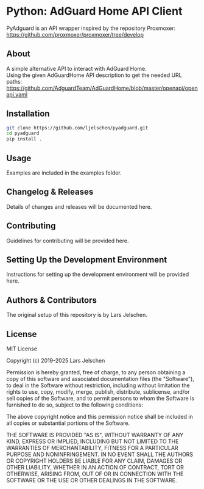 # Python: AdGuard Home API Client

PyAdguard is an API wrapper inspired by the repository Proxmoxer:  
https://github.com/proxmoxer/proxmoxer/tree/develop

## About

A simple alternative API to interact with AdGuard Home.  
Using the given AdGuardHome API description to get the needed URL paths:  
https://github.com/AdguardTeam/AdGuardHome/blob/master/openapi/openapi.yaml

## Installation

```bash
git clone https://github.com/ljelschen/pyadguard.git
cd pyadguard
pip install .
```

## Usage

Examples are included in the examples folder.

## Changelog & Releases

Details of changes and releases will be documented here.

## Contributing

Guidelines for contributing will be provided here.

## Setting Up the Development Environment

Instructions for setting up the development environment will be provided here.

## Authors & Contributors

The original setup of this repository is by Lars Jelschen.

## License

MIT License  

Copyright (c) 2019-2025 Lars Jelschen

Permission is hereby granted, free of charge, to any person obtaining a copy
of this software and associated documentation files (the "Software"), to deal
in the Software without restriction, including without limitation the rights
to use, copy, modify, merge, publish, distribute, sublicense, and/or sell
copies of the Software, and to permit persons to whom the Software is
furnished to do so, subject to the following conditions:

The above copyright notice and this permission notice shall be included in all
copies or substantial portions of the Software.

THE SOFTWARE IS PROVIDED "AS IS", WITHOUT WARRANTY OF ANY KIND, EXPRESS OR
IMPLIED, INCLUDING BUT NOT LIMITED TO THE WARRANTIES OF MERCHANTABILITY,
FITNESS FOR A PARTICULAR PURPOSE AND NONINFRINGEMENT. IN NO EVENT SHALL THE
AUTHORS OR COPYRIGHT HOLDERS BE LIABLE FOR ANY CLAIM, DAMAGES OR OTHER
LIABILITY, WHETHER IN AN ACTION OF CONTRACT, TORT OR OTHERWISE, ARISING FROM,
OUT OF OR IN CONNECTION WITH THE SOFTWARE OR THE USE OR OTHER DEALINGS IN THE
SOFTWARE.